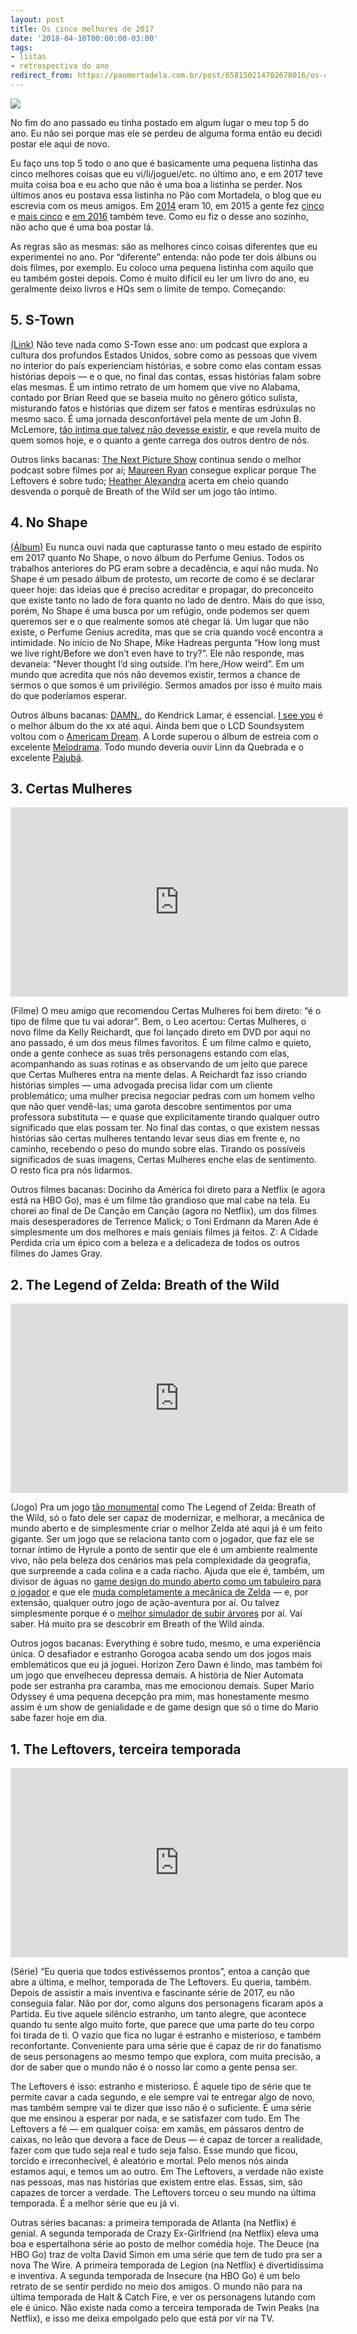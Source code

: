 ```yaml
---
layout: post
title: Os cinco melhores de 2017
date: '2018-04-10T00:00:00-03:00'
tags:
- listas
- retrospectiva do ano
redirect_from: https://paomortadela.com.br/post/658150214702678016/os-cinco-melhores-de-2017
---
```

![](https://64.media.tumblr.com/1d870875cd367de6d4f2d7ae21b5f186/bf3f884b1ffbb941-79/s540x810/e1110e3d56e1d18af49c25972dc09c2476532937.png)

No fim do ano passado eu tinha postado em algum lugar o meu top 5 do ano. Eu não sei porque mas ele se perdeu de alguma forma então eu decidi postar ele aqui de novo.

Eu faço uns top 5 todo o ano que é basicamente uma pequena listinha das cinco melhores coisas que eu vi/li/joguei/etc. no último ano, e em 2017 teve muita coisa boa e eu acho que não é uma boa a listinha se perder. Nos últimos anos eu postava essa listinha no Pão com Mortadela, o blog que eu escrevia com os meus amigos. Em [2014](https://paomortadela.com.br/2015/os-10-melhores-de-2014/) eram 10, em 2015 a gente fez [cinco](https://paomortadela.com.br/2015/cinco-coisas-pra-terminar-2015/) e [mais cinco](https://paomortadela.com.br/2015/os-melhores-de-2015/) e [em 2016](https://paomortadela.com.br/2016/melhores-do-ano/) também teve. Como eu fiz o desse ano sozinho, não acho que é uma boa postar lá.

As regras são as mesmas: são as melhores cinco coisas diferentes que eu experimentei no ano. Por “diferente” entenda: não pode ter dois álbuns ou dois filmes, por exemplo. Eu coloco uma pequena listinha com aquilo que eu também gostei depois. Como é muito difícil eu ler um livro do ano, eu geralmente deixo livros e HQs sem o limite de tempo. Começando:

## 5. S-Town

[(Link)](https://stownpodcast.org/) Não teve nada como S-Town esse ano: um podcast que explora a cultura dos profundos Estados Unidos, sobre como as pessoas que vivem no interior do país experienciam histórias, e sobre como elas contam essas histórias depois — e o que, no final das contas, essas histórias falam sobre elas mesmas. É um íntimo retrato de um homem que vive no Alabama, contado por Brian Reed que se baseia muito no gênero gótico sulista, misturando fatos e histórias que dizem ser fatos e mentiras esdrúxulas no mesmo saco. É uma jornada desconfortável pela mente de um John B. McLemore, [tão íntima que talvez não devesse existir](https://www.vox.com/culture/2017/3/30/15084224/s-town-review-controversial-podcast-privacy), e que revela muito de quem somos hoje, e o quanto a gente carrega dos outros dentro de nós.

Outros links bacanas: [The Next Picture Show](http://pca.st/nextpicture) continua sendo o melhor podcast sobre filmes por aí; [Maureen Ryan](http://variety.com/2017/tv/columns/leftovers-hbo-damon-lindelof-justin-theroux-life-death-time-travel-1202449486/) consegue explicar porque The Leftovers é sobre tudo; [Heather Alexandra](https://kotaku.com/breath-of-the-wild-s-best-stories-are-our-own-1793123827) acerta em cheio quando desvenda o porquê de Breath of the Wild ser um jogo tão íntimo.

## 4. No Shape

[(Álbum)](https://open.spotify.com/album/7awgq3vvlsIeA7dZduR9x4?si=WgHnSh2gSfGPjbr0mDJG8Q) Eu nunca ouvi nada que capturasse tanto o meu estado de espírito em 2017 quanto No Shape, o novo álbum do Perfume Genius. Todos os trabalhos anteriores do PG eram sobre a decadência, e aqui não muda. No Shape é um pesado álbum de protesto, um recorte de como é se declarar queer hoje: das ideias que é preciso acreditar e propagar, do preconceito que existe tanto no lado de fora quanto no lado de dentro. Mais do que isso, porém, No Shape é uma busca por um refúgio, onde podemos ser quem queremos ser e o que realmente somos até chegar lá. Um lugar que não existe, o Perfume Genius acredita, mas que se cria quando você encontra a intimidade. No início de No Shape, Mike Hadreas pergunta “How long must we live right/Before we don’t even have to try?”. Ele não responde, mas devaneia: “Never thought I’d sing outside. I’m here,/How weird”. Em um mundo que acredita que nós não devemos existir, termos a chance de sermos o que somos é um privilégio. Sermos amados por isso é muito mais do que poderíamos esperar.

Outros álbuns bacanas: [DAMN.](https://open.spotify.com/album/7wbJhbCvhPfbK1CLAkpq25?si=kYslg5GWRbiDGG58PbA7kw), do Kendrick Lamar, é essencial. [I see you](https://open.spotify.com/album/2PXy9USZAoTSdtrxfkPBnl?si=XqrHeYxISoaeLfjvGqYy4Q) é o melhor álbum do the xx até aqui. Ainda bem que o LCD Soundsystem voltou com o [Americam Dream](https://open.spotify.com/album/4AF1M7bGCFL3LHCtXUUXw5?si=-7PsRYPtTy24dzck8eVC1g). A Lorde superou o álbum de estreia com o excelente [Melodrama](https://open.spotify.com/album/4JeJPyNnsB3tqnHR7RL5v5?si=lUkGcdn4SiSotKZ17iK1zA). Todo mundo deveria ouvir Linn da Quebrada e o excelente [Pajubá](https://open.spotify.com/album/4DFEnokszxr009HcIVKlo7?si=bxPbWW87S0q8U1flssgvtQ).

## 3. Certas Mulheres

<iframe id="youtube_iframe" src="https://www.youtube.com/embed/1_Lznehy2-s?feature=oembed&amp;enablejsapi=1&amp;origin=https://safe.txmblr.com&amp;wmode=opaque" allow="accelerometer; autoplay; clipboard-write; encrypted-media; gyroscope; picture-in-picture" allowfullscreen="" width="540" height="303" frameborder="0"></iframe>

(Filme) O meu amigo que recomendou Certas Mulheres foi bem direto: “é o tipo de filme que tu vai adorar”. Bem, o Leo acertou: Certas Mulheres, o novo filme da Kelly Reichardt, que foi lançado direto em DVD por aqui no ano passado, é um dos meus filmes favoritos. É um filme calmo e quieto, onde a gente conhece as suas três personagens estando com elas, acompanhando as suas rotinas e as observando de um jeito que parece que Certas Mulheres entra na mente delas. A Reichardt faz isso criando histórias simples — uma advogada precisa lidar com um cliente problemático; uma mulher precisa negociar pedras com um homem velho que não quer vendê-las; uma garota descobre sentimentos por uma professora substituta — e quase que explicitamente tirando qualquer outro significado que elas possam ter. No final das contas, o que existem nessas histórias são certas mulheres tentando levar seus dias em frente e, no caminho, recebendo o peso do mundo sobre elas. Tirando os possíveis significados de suas imagens, Certas Mulheres enche elas de sentimento. O resto fica pra nós lidarmos.

Outros filmes bacanas: Docinho da América foi direto para a Netflix (e agora está na HBO Go), mas é um filme tão grandioso que mal cabe na tela. Eu chorei ao final de De Canção em Canção (agora no Netflix), um dos filmes mais desesperadores de Terrence Malick; o Toni Erdmann da Maren Ade é simplesmente um dos melhores e mais geniais filmes já feitos. Z: A Cidade Perdida cria um épico com a beleza e a delicadeza de todos os outros filmes do James Gray.

## 2. The Legend of Zelda: Breath of the Wild

<iframe id="youtube_iframe" src="https://www.youtube.com/embed/1rPxiXXxftE?feature=oembed&amp;enablejsapi=1&amp;origin=https://safe.txmblr.com&amp;wmode=opaque" allow="accelerometer; autoplay; clipboard-write; encrypted-media; gyroscope; picture-in-picture" allowfullscreen="" width="540" height="303" frameborder="0"></iframe>

(Jogo) Pra um jogo [tão monumental](https://paomortadela.com.br/2017/the-legend-of-the-zelda-breath-of-the-wild/) como The Legend of Zelda: Breath of the Wild, só o fato dele ser capaz de modernizar, e melhorar, a mecânica de mundo aberto e de simplesmente criar o melhor Zelda até aqui já é um feito gigante. Ser um jogo que se relaciona tanto com o jogador, que faz ele se tornar íntimo de Hyrule a ponto de sentir que ele é um ambiente realmente vivo, não pela beleza dos cenários mas pela complexidade da geografia, que surpreende a cada colina e a cada riacho. Ajuda que ele é, também, um divisor de águas no [game design do mundo aberto como um tabuleiro para o jogador](https://games.avclub.com/nintendo-struck-open-world-gold-by-making-exploration-i-1820552508) e que ele [muda completamente a mecânica de Zelda](https://kotaku.com/the-legend-of-zelda-breath-of-the-wild-the-kotaku-rev-1792885174) — e, por extensão, qualquer outro jogo de ação-aventura por aí. Ou talvez simplesmente porque é o [melhor simulador de subir árvores](https://kotaku.com/when-miyamoto-first-played-zelda-breath-of-the-wild-h-1793017234) por aí. Vai saber. Há muito pra se descobrir em Breath of the Wild ainda.

Outros jogos bacanas: Everything é sobre tudo, mesmo, e uma experiência única. O desafiador e estranho Gorogoa acaba sendo um dos jogos mais emblemáticos que eu já joguei. Horizon Zero Dawn é lindo, mas também foi um jogo que envelheceu depressa demais. A história de Nier Automata pode ser estranha pra caramba, mas me emocionou demais. Super Mario Odyssey é uma pequena decepção pra mim, mas honestamente mesmo assim é um show de genialidade e de game design que só o time do Mario sabe fazer hoje em dia.

## 1. The Leftovers, terceira temporada

<iframe id="youtube_iframe" src="https://www.youtube.com/embed/e3qTfWZJa5E?feature=oembed&amp;enablejsapi=1&amp;origin=https://safe.txmblr.com&amp;wmode=opaque" allow="accelerometer; autoplay; clipboard-write; encrypted-media; gyroscope; picture-in-picture" allowfullscreen="" width="540" height="303" frameborder="0"></iframe>

(Série) “Eu queria que todos estivéssemos prontos”, entoa a canção que abre a última, e melhor, temporada de The Leftovers. Eu queria, também. Depois de assistir a mais inventiva e fascinante série de 2017, eu não conseguia falar. Não por dor, como alguns dos personagens ficaram após a Partida. Eu tive aquele silêncio estranho, um tanto alegre, que acontece quando tu sente algo muito forte, que parece que uma parte do teu corpo foi tirada de ti. O vazio que fica no lugar é estranho e misterioso, e também reconfortante. Conveniente para uma série que é capaz de rir do fanatismo de seus personagens ao mesmo tempo que explora, com muita precisão, a dor de saber que o mundo não é o nosso lar como a gente pensa ser.

The Leftovers é isso: estranho e misterioso. É aquele tipo de série que te permite cavar a cada segundo, e ele sempre vai te entregar algo de novo, mas também sempre vai te dizer que isso não é o suficiente. É uma série que me ensinou a esperar por nada, e se satisfazer com tudo. Em The Leftovers a fé — em qualquer coisa: em xamãs, em pássaros dentro de caixas, no leão que devora a face de Deus — é capaz de torcer a realidade, fazer com que tudo seja real e tudo seja falso. Esse mundo que ficou, torcido e irreconhecível, é aleatório e mortal. Pelo menos nós ainda estamos aqui, e temos um ao outro. Em The Leftovers, a verdade não existe nas pessoas, mas nas histórias que existem entre elas. Essas, sim, são capazes de torcer a verdade. The Leftovers torceu o seu mundo na última temporada. É a melhor série que eu já vi.

Outras séries bacanas: a primeira temporada de Atlanta (na Netflix) é genial. A segunda temporada de Crazy Ex-Girlfriend (na Netflix) eleva uma boa e espertalhona série ao posto de melhor comédia hoje. The Deuce (na HBO Go) traz de volta David Simon em uma série que tem de tudo pra ser a nova The Wire. A primeira temporada de Legion (na Netflix) é divertidíssima e inventiva. A segunda temporada de Insecure (na HBO Go) é um belo retrato de se sentir perdido no meio dos amigos. O mundo não para na última temporada de Halt & Catch Fire, e ver os personagens lutando com ele é único. Não existe nada como a terceira temporada de Twin Peaks (na Netflix), e isso me deixa empolgado pelo que está por vir na TV.

